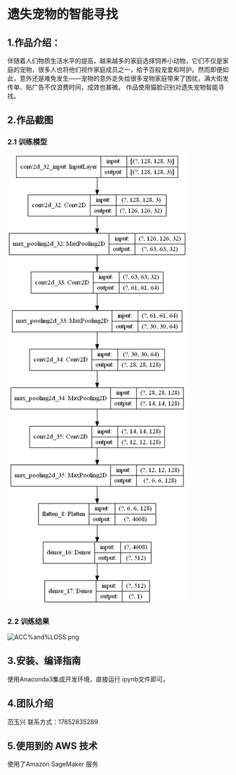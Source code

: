 # 遗失宠物的智能寻找

## 1.作品介绍：

伴随着人们物质生活水平的提高，越来越多的家庭选择饲养小动物，它们不仅是家庭的宠物，很多人也将他们视作家庭成员之一，给予百般宠爱和呵护。然而即便如此，意外还是难免发生——宠物的意外走失给很多宠物家庭带来了困扰，满大街发传单、贴广告不仅浪费时间，成效也甚微。
作品使用猫脸识别对遗失宠物智能寻找。

## 2.作品截图

### 2.1 训练模型

![model.png](./model.png)

### 2.2 训练结果

![ACC%and%LOSS.png](./ACC%and%LOSS.png)

## 3.安装、编译指南

使用Anaconda3集成开发环境，直接运行.ipynb文件即可。

## 4.团队介绍

范玉兴 
联系方式：17852835289

## 5.使用到的 AWS 技术

使用了Amazon SageMaker 服务


```python

```
